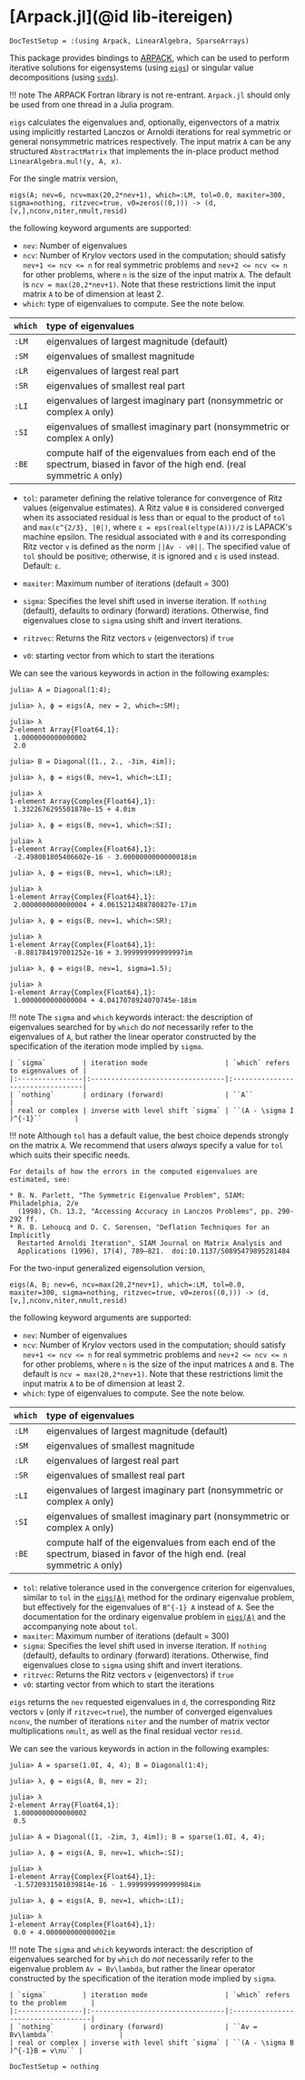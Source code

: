 # [Arpack.jl](@id lib-itereigen)

```@meta
DocTestSetup = :(using Arpack, LinearAlgebra, SparseArrays)
```

This package provides bindings to [ARPACK](http://www.caam.rice.edu/software/ARPACK/), which
can be used to perform iterative solutions for eigensystems (using [`eigs`](@ref))
or singular value decompositions (using [`svds`](@ref)).

!!! note
    The ARPACK Fortran library is not re-entrant. `Arpack.jl` should only be used from one thread in a Julia program.

`eigs` calculates the eigenvalues and, optionally, eigenvectors of a matrix
using implicitly restarted Lanczos or Arnoldi iterations for real symmetric or
general nonsymmetric matrices respectively.  The input matrix `A` can be any
structured `AbstractMatrix` that implements the in-place product
method `LinearAlgebra.mul!(y, A, x)`.

For the single matrix version,

`eigs(A; nev=6, ncv=max(20,2*nev+1), which=:LM, tol=0.0, maxiter=300, sigma=nothing, ritzvec=true, v0=zeros((0,))) -> (d,[v,],nconv,niter,nmult,resid)`

the following keyword arguments are supported:

* `nev`: Number of eigenvalues
* `ncv`: Number of Krylov vectors used in the computation; should satisfy `nev+1 <= ncv <= n`
  for real symmetric problems and `nev+2 <= ncv <= n` for other problems, where `n` is the
  size of the input matrix `A`. The default is `ncv = max(20,2*nev+1)`. Note that these
  restrictions limit the input matrix `A` to be of dimension at least 2.
* `which`: type of eigenvalues to compute. See the note below.

| `which` | type of eigenvalues                                                                                                       |
|:--------|:--------------------------------------------------------------------------------------------------------------------------|
| `:LM`   | eigenvalues of largest magnitude (default)                                                                                |
| `:SM`   | eigenvalues of smallest magnitude                                                                                         |
| `:LR`   | eigenvalues of largest real part                                                                                          |
| `:SR`   | eigenvalues of smallest real part                                                                                         |
| `:LI`   | eigenvalues of largest imaginary part (nonsymmetric or complex `A` only)                                                  |
| `:SI`   | eigenvalues of smallest imaginary part (nonsymmetric or complex `A` only)                                                 |
| `:BE`   | compute half of the eigenvalues from each end of the spectrum, biased in favor of the high end. (real symmetric `A` only) |

* `tol`: parameter defining the relative tolerance for convergence of Ritz values (eigenvalue estimates).
     A Ritz value ``θ`` is considered converged when its associated residual
     is less than or equal to the product of `tol` and ``max(ɛ^{2/3}, |θ|)``,
     where `ɛ = eps(real(eltype(A)))/2` is LAPACK's machine epsilon.
     The residual associated with ``θ`` and its corresponding Ritz vector ``v``
     is defined as the norm ``||Av - vθ||``.
     The specified value of `tol` should be positive; otherwise, it is ignored
     and ``ɛ`` is used instead.
     Default: ``ɛ``.

* `maxiter`: Maximum number of iterations (default = 300)
* `sigma`: Specifies the level shift used in inverse iteration. If `nothing` (default),
  defaults to ordinary (forward) iterations. Otherwise, find eigenvalues close to `sigma`
  using shift and invert iterations.
* `ritzvec`: Returns the Ritz vectors `v` (eigenvectors) if `true`
* `v0`: starting vector from which to start the iterations

We can see the various keywords in action in the following examples:
```jldoctest; filter = r"(1|2)-element Array{(Float64|Complex{Float64}),1}:\n (.|\s)*$"
julia> A = Diagonal(1:4);

julia> λ, ϕ = eigs(A, nev = 2, which=:SM);

julia> λ
2-element Array{Float64,1}:
 1.0000000000000002
 2.0

julia> B = Diagonal([1., 2., -3im, 4im]);

julia> λ, ϕ = eigs(B, nev=1, which=:LI);

julia> λ
1-element Array{Complex{Float64},1}:
 1.3322676295501878e-15 + 4.0im

julia> λ, ϕ = eigs(B, nev=1, which=:SI);

julia> λ
1-element Array{Complex{Float64},1}:
 -2.498001805406602e-16 - 3.0000000000000018im

julia> λ, ϕ = eigs(B, nev=1, which=:LR);

julia> λ
1-element Array{Complex{Float64},1}:
 2.0000000000000004 + 4.0615212488780827e-17im

julia> λ, ϕ = eigs(B, nev=1, which=:SR);

julia> λ
1-element Array{Complex{Float64},1}:
 -8.881784197001252e-16 + 3.999999999999997im

julia> λ, ϕ = eigs(B, nev=1, sigma=1.5);

julia> λ
1-element Array{Complex{Float64},1}:
 1.0000000000000004 + 4.0417078924070745e-18im
```

!!! note
    The `sigma` and `which` keywords interact: the description of eigenvalues
    searched for by `which` do *not* necessarily refer to the eigenvalues of
    `A`, but rather the linear operator constructed by the specification of the
    iteration mode implied by `sigma`.

    | `sigma`         | iteration mode                   | `which` refers to eigenvalues of |
    |:----------------|:---------------------------------|:---------------------------------|
    | `nothing`       | ordinary (forward)               | ``A``                            |
    | real or complex | inverse with level shift `sigma` | ``(A - \sigma I )^{-1}``        |

!!! note
    Although `tol` has a default value, the best choice depends strongly on the
    matrix `A`. We recommend that users _always_ specify a value for `tol`
    which suits their specific needs.

    For details of how the errors in the computed eigenvalues are estimated, see:

    * B. N. Parlett, "The Symmetric Eigenvalue Problem", SIAM: Philadelphia, 2/e
      (1998), Ch. 13.2, "Accessing Accuracy in Lanczos Problems", pp. 290-292 ff.
    * R. B. Lehoucq and D. C. Sorensen, "Deflation Techniques for an Implicitly
      Restarted Arnoldi Iteration", SIAM Journal on Matrix Analysis and
      Applications (1996), 17(4), 789–821.  doi:10.1137/S0895479895281484

For the two-input generalized eigensolution version,

`eigs(A, B; nev=6, ncv=max(20,2*nev+1), which=:LM, tol=0.0, maxiter=300, sigma=nothing, ritzvec=true, v0=zeros((0,))) -> (d,[v,],nconv,niter,nmult,resid)`

the following keyword arguments are supported:

* `nev`: Number of eigenvalues
* `ncv`: Number of Krylov vectors used in the computation; should satisfy `nev+1 <= ncv <= n`
  for real symmetric problems and `nev+2 <= ncv <= n` for other problems, where `n` is the
  size of the input matrices `A` and `B`. The default is `ncv = max(20,2*nev+1)`. Note that
  these restrictions limit the input matrix `A` to be of dimension at least 2.
* `which`: type of eigenvalues to compute. See the note below.

| `which` | type of eigenvalues                                                                                                       |
|:--------|:--------------------------------------------------------------------------------------------------------------------------|
| `:LM`   | eigenvalues of largest magnitude (default)                                                                                |
| `:SM`   | eigenvalues of smallest magnitude                                                                                         |
| `:LR`   | eigenvalues of largest real part                                                                                          |
| `:SR`   | eigenvalues of smallest real part                                                                                         |
| `:LI`   | eigenvalues of largest imaginary part (nonsymmetric or complex `A` only)                                                  |
| `:SI`   | eigenvalues of smallest imaginary part (nonsymmetric or complex `A` only)                                                 |
| `:BE`   | compute half of the eigenvalues from each end of the spectrum, biased in favor of the high end. (real symmetric `A` only) |

* `tol`: relative tolerance used in the convergence criterion for eigenvalues, similar to
     `tol` in the [`eigs(A)`](@ref) method for the ordinary eigenvalue
     problem, but effectively for the eigenvalues of ``B^{-1} A`` instead of ``A``.
     See the documentation for the ordinary eigenvalue problem in
     [`eigs(A)`](@ref) and the accompanying note about `tol`.
* `maxiter`: Maximum number of iterations (default = 300)
* `sigma`: Specifies the level shift used in inverse iteration. If `nothing` (default),
  defaults to ordinary (forward) iterations. Otherwise, find eigenvalues close to `sigma`
  using shift and invert iterations.
* `ritzvec`: Returns the Ritz vectors `v` (eigenvectors) if `true`
* `v0`: starting vector from which to start the iterations

`eigs` returns the `nev` requested eigenvalues in `d`, the corresponding Ritz vectors `v`
(only if `ritzvec=true`), the number of converged eigenvalues `nconv`, the number of
iterations `niter` and the number of matrix vector multiplications `nmult`, as well as the
final residual vector `resid`.

We can see the various keywords in action in the following examples:
```jldoctest; filter = r"(1|2)-element Array{(Float64|Complex{Float64}),1}:\n (.|\s)*$"
julia> A = sparse(1.0I, 4, 4); B = Diagonal(1:4);

julia> λ, ϕ = eigs(A, B, nev = 2);

julia> λ
2-element Array{Float64,1}:
 1.0000000000000002
 0.5

julia> A = Diagonal([1, -2im, 3, 4im]); B = sparse(1.0I, 4, 4);

julia> λ, ϕ = eigs(A, B, nev=1, which=:SI);

julia> λ
1-element Array{Complex{Float64},1}:
 -1.5720931501039814e-16 - 1.9999999999999984im

julia> λ, ϕ = eigs(A, B, nev=1, which=:LI);

julia> λ
1-element Array{Complex{Float64},1}:
 0.0 + 4.000000000000002im
```

!!! note
    The `sigma` and `which` keywords interact: the description of eigenvalues searched for by
    `which` do *not* necessarily refer to the eigenvalue problem ``Av = Bv\lambda``, but rather
    the linear operator constructed by the specification of the iteration mode implied by `sigma`.

    | `sigma`         | iteration mode                   | `which` refers to the problem      |
    |:----------------|:---------------------------------|:-----------------------------------|
    | `nothing`       | ordinary (forward)               | ``Av = Bv\lambda``                |
    | real or complex | inverse with level shift `sigma` | ``(A - \sigma B )^{-1}B = v\nu`` |


```@meta
DocTestSetup = nothing
```
